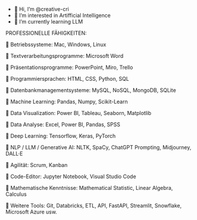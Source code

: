 - 👋 Hi, I’m @creative-cri
- 👀 I’m interested in Artifficial Intelligence
- 🌱 I’m currently learning LLM 


<!---
creative-cri/creative-cri is a ✨ special ✨ repository because its `README.md` (this file) appears on your GitHub profile.
You can click the Preview link to take a look at your changes.
--->
PROFESSIONELLE FÄHIGKEITEN:

	Betriebssysteme: Mac, Windows, Linux 

	Textverarbeitungsprogramme: Microsoft Word

	Präsentationsprogramme: PowerPoint, Miro, Trello

	Programmiersprachen: HTML, CSS, Python, SQL

	Datenbankmanagementsysteme: MySQL, NoSQL, MongoDB, SQLite

	Machine Learning: Pandas, Numpy, Scikit-Learn

	Data Visualization: Power BI, Tableau, Seaborn, Matplotlib

	Data Analyse: Excel, Power BI, Pandas, SPSS

	Deep Learning: Tensorflow, Keras, PyTorch

	NLP / LLM / Generative AI: NLTK, SpaCy, ChatGPT Prompting, Midjourney, DALL·E

	Agilität: Scrum, Kanban

	Code-Editor: Jupyter Notebook, Visual Studio Code

	Mathematische Kenntnisse: Mathematical Statistic, Linear Algebra, Calculus

	Weitere Tools: Git, Databricks, ETL, API, FastAPI, Streamlit, Snowflake, Microsoft Azure usw. 


